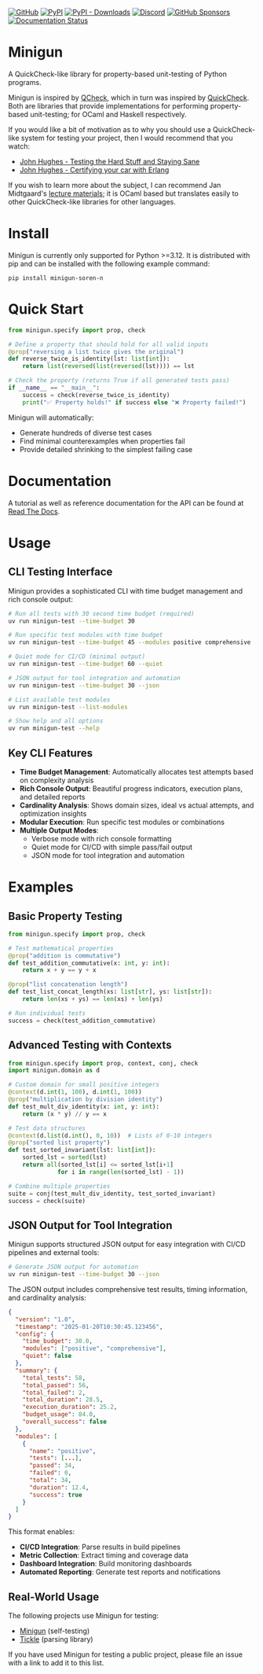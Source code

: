 [![GitHub](https://img.shields.io/github/license/soren-n/minigun-py)](https://github.com/soren-n/minigun-py/blob/main/LICENSE)
[![PyPI](https://img.shields.io/pypi/v/minigun-soren-n)](https://pypi.org/project/minigun-soren-n/)
[![PyPI - Downloads](https://img.shields.io/pypi/dm/minigun-soren-n)](https://pypi.org/project/minigun-soren-n/)
[![Discord](https://img.shields.io/discord/931473325543268373?label=discord)](https://discord.gg/bddF43Vk2q)
[![GitHub Sponsors](https://img.shields.io/github/sponsors/soren-n)](https://github.com/sponsors/soren-n)
[![Documentation Status](https://readthedocs.org/projects/minigun/badge/?version=latest)](https://minigun.readthedocs.io/en/latest/?badge=latest)

# Minigun
A QuickCheck-like library for property-based unit-testing of Python programs.

Minigun is inspired by [QCheck](https://github.com/c-cube/qcheck), which in turn was inspired by [QuickCheck](https://github.com/nick8325/quickcheck). Both are libraries that provide implementations for performing property-based unit-testing; for OCaml and Haskell respectively.

If you would like a bit of motivation as to why you should use a QuickCheck-like system for testing your project, then I would recommend that you watch:
- [John Hughes - Testing the Hard Stuff and Staying Sane](https://www.youtube.com/watch?v=zi0rHwfiX1Q)
- [John Hughes - Certifying your car with Erlang](https://vimeo.com/68331689)

If you wish to learn more about the subject, I can recommend Jan Midtgaard's [lecture materials](https://janmidtgaard.dk/quickcheck/index.html); it is OCaml based but translates easily to other QuickCheck-like libraries for other languages.

# Install
Minigun is currently only supported for Python >=3.12. It is distributed with pip and can be installed with the following example command:
```
pip install minigun-soren-n
```

# Quick Start

```python
from minigun.specify import prop, check

# Define a property that should hold for all valid inputs
@prop("reversing a list twice gives the original")
def reverse_twice_is_identity(lst: list[int]):
    return list(reversed(list(reversed(lst)))) == lst

# Check the property (returns True if all generated tests pass)
if __name__ == "__main__":
    success = check(reverse_twice_is_identity)
    print("✅ Property holds!" if success else "❌ Property failed!")
```

Minigun will automatically:
- Generate hundreds of diverse test cases
- Find minimal counterexamples when properties fail
- Provide detailed shrinking to the simplest failing case

# Documentation
A tutorial as well as reference documentation for the API can be found at [Read The Docs](https://minigun.readthedocs.io/en/latest/).

# Usage

## CLI Testing Interface

Minigun provides a sophisticated CLI with time budget management and rich console output:

```bash
# Run all tests with 30 second time budget (required)
uv run minigun-test --time-budget 30

# Run specific test modules with time budget
uv run minigun-test --time-budget 45 --modules positive comprehensive

# Quiet mode for CI/CD (minimal output)
uv run minigun-test --time-budget 60 --quiet

# JSON output for tool integration and automation
uv run minigun-test --time-budget 30 --json

# List available test modules
uv run minigun-test --list-modules

# Show help and all options
uv run minigun-test --help
```

## Key CLI Features

- **Time Budget Management**: Automatically allocates test attempts based on complexity analysis
- **Rich Console Output**: Beautiful progress indicators, execution plans, and detailed reports
- **Cardinality Analysis**: Shows domain sizes, ideal vs actual attempts, and optimization insights
- **Modular Execution**: Run specific test modules or combinations
- **Multiple Output Modes**:
  - Verbose mode with rich console formatting
  - Quiet mode for CI/CD with simple pass/fail output
  - JSON mode for tool integration and automation

# Examples

## Basic Property Testing

```python
from minigun.specify import prop, check

# Test mathematical properties
@prop("addition is commutative")
def test_addition_commutative(x: int, y: int):
    return x + y == y + x

@prop("list concatenation length")
def test_list_concat_length(xs: list[str], ys: list[str]):
    return len(xs + ys) == len(xs) + len(ys)

# Run individual tests
success = check(test_addition_commutative)
```

## Advanced Testing with Contexts

```python
from minigun.specify import prop, context, conj, check
import minigun.domain as d

# Custom domain for small positive integers
@context(d.int(1, 100), d.int(1, 100))
@prop("multiplication by division identity")
def test_mult_div_identity(x: int, y: int):
    return (x * y) // y == x

# Test data structures
@context(d.list(d.int(), 0, 10))  # Lists of 0-10 integers
@prop("sorted list property")
def test_sorted_invariant(lst: list[int]):
    sorted_lst = sorted(lst)
    return all(sorted_lst[i] <= sorted_lst[i+1]
              for i in range(len(sorted_lst) - 1))

# Combine multiple properties
suite = conj(test_mult_div_identity, test_sorted_invariant)
success = check(suite)
```

## JSON Output for Tool Integration

Minigun supports structured JSON output for easy integration with CI/CD pipelines and external tools:

```bash
# Generate JSON output for automation
uv run minigun-test --time-budget 30 --json
```

The JSON output includes comprehensive test results, timing information, and cardinality analysis:

```json
{
  "version": "1.0",
  "timestamp": "2025-01-20T10:30:45.123456",
  "config": {
    "time_budget": 30.0,
    "modules": ["positive", "comprehensive"],
    "quiet": false
  },
  "summary": {
    "total_tests": 58,
    "total_passed": 56,
    "total_failed": 2,
    "total_duration": 28.5,
    "execution_duration": 25.2,
    "budget_usage": 84.0,
    "overall_success": false
  },
  "modules": [
    {
      "name": "positive",
      "tests": [...],
      "passed": 34,
      "failed": 0,
      "total": 34,
      "duration": 12.4,
      "success": true
    }
  ]
}
```

This format enables:
- **CI/CD Integration**: Parse results in build pipelines
- **Metric Collection**: Extract timing and coverage data
- **Dashboard Integration**: Build monitoring dashboards
- **Automated Reporting**: Generate test reports and notifications

## Real-World Usage

The following projects use Minigun for testing:
- [Minigun](https://github.com/soren-n/minigun/tree/main/tests) (self-testing)
- [Tickle](https://github.com/soren-n/tickle/tree/main/tests) (parsing library)

If you have used Minigun for testing a public project, please file an issue with a link to add it to this list.
